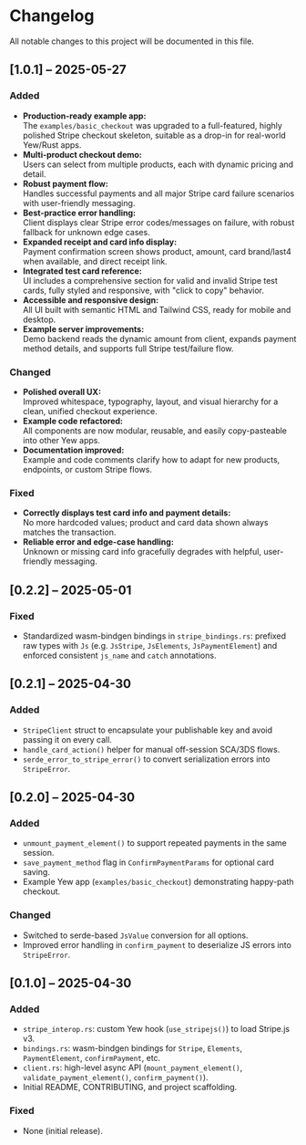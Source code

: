 # Changelog

All notable changes to this project will be documented in this file.

## [1.0.1] – 2025-05-27

### Added
- **Production-ready example app:**  
  The `examples/basic_checkout` was upgraded to a full-featured, highly polished Stripe checkout skeleton, suitable as a drop-in for real-world Yew/Rust apps.
- **Multi-product checkout demo:**  
  Users can select from multiple products, each with dynamic pricing and detail.
- **Robust payment flow:**  
  Handles successful payments and all major Stripe card failure scenarios with user-friendly messaging.
- **Best-practice error handling:**  
  Client displays clear Stripe error codes/messages on failure, with robust fallback for unknown edge cases.
- **Expanded receipt and card info display:**  
  Payment confirmation screen shows product, amount, card brand/last4 when available, and direct receipt link.
- **Integrated test card reference:**  
  UI includes a comprehensive section for valid and invalid Stripe test cards, fully styled and responsive, with "click to copy" behavior.
- **Accessible and responsive design:**  
  All UI built with semantic HTML and Tailwind CSS, ready for mobile and desktop.
- **Example server improvements:**  
  Demo backend reads the dynamic amount from client, expands payment method details, and supports full Stripe test/failure flow.

### Changed
- **Polished overall UX:**  
  Improved whitespace, typography, layout, and visual hierarchy for a clean, unified checkout experience.
- **Example code refactored:**  
  All components are now modular, reusable, and easily copy-pasteable into other Yew apps.
- **Documentation improved:**  
  Example and code comments clarify how to adapt for new products, endpoints, or custom Stripe flows.

### Fixed
- **Correctly displays test card info and payment details:**  
  No more hardcoded values; product and card data shown always matches the transaction.
- **Reliable error and edge-case handling:**  
  Unknown or missing card info gracefully degrades with helpful, user-friendly messaging.

## [0.2.2] – 2025-05-01

### Fixed
- Standardized wasm-bindgen bindings in `stripe_bindings.rs`: prefixed raw types with `Js` (e.g. `JsStripe`, `JsElements`, `JsPaymentElement`) and enforced consistent `js_name` and `catch` annotations.

## [0.2.1] – 2025-04-30

### Added
- `StripeClient` struct to encapsulate your publishable key and avoid passing it on every call.
- `handle_card_action()` helper for manual off-session SCA/3DS flows.
- `serde_error_to_stripe_error()` to convert serialization errors into `StripeError`.

## [0.2.0] – 2025-04-30

### Added
- `unmount_payment_element()` to support repeated payments in the same session.
- `save_payment_method` flag in `ConfirmPaymentParams` for optional card saving.
- Example Yew app (`examples/basic_checkout`) demonstrating happy-path checkout.

### Changed
- Switched to serde-based `JsValue` conversion for all options.
- Improved error handling in `confirm_payment` to deserialize JS errors into `StripeError`.

## [0.1.0] – 2025-04-30

### Added
- `stripe_interop.rs`: custom Yew hook (`use_stripejs()`) to load Stripe.js v3.
- `bindings.rs`: wasm-bindgen bindings for `Stripe`, `Elements`, `PaymentElement`, `confirmPayment`, etc.
- `client.rs`: high-level async API (`mount_payment_element()`, `validate_payment_element()`, `confirm_payment()`).
- Initial README, CONTRIBUTING, and project scaffolding.


### Fixed
- None (initial release).
